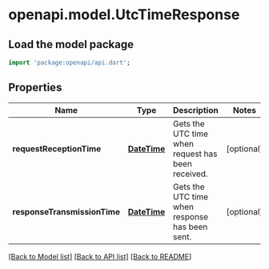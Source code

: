 # openapi.model.UtcTimeResponse

## Load the model package
```dart
import 'package:openapi/api.dart';
```

## Properties
Name | Type | Description | Notes
------------ | ------------- | ------------- | -------------
**requestReceptionTime** | [**DateTime**](DateTime.md) | Gets the UTC time when request has been received. | [optional] 
**responseTransmissionTime** | [**DateTime**](DateTime.md) | Gets the UTC time when response has been sent. | [optional] 

[[Back to Model list]](../README.md#documentation-for-models) [[Back to API list]](../README.md#documentation-for-api-endpoints) [[Back to README]](../README.md)


